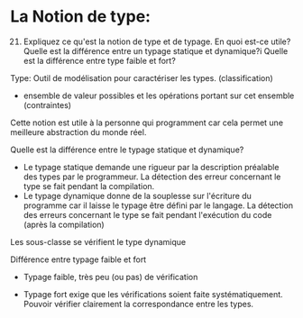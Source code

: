 La Notion de type:
==================

21. Expliquez ce qu'est la notion de type et de typage. En quoi est-ce utile? Quelle est la différence entre un typage statique et dynamique?i Quelle est la différence entre type faible et fort?

Type: Outil de modélisation pour caractériser les types. (classification)

* ensemble de valeur possibles et les opérations portant sur cet ensemble (contraintes)

Cette notion est utile à la personne qui programment car cela permet une meilleure abstraction du monde réel.

Quelle est la différence entre le typage statique et dynamique?
* Le typage statique demande une rigueur par la description préalable des types par le programmeur. La détection des erreur concernant le type  se fait pendant la compilation.
* Le typage dynamique donne de la souplesse sur l'écriture du programme car il laisse le typage être défini par le langage. La détection des erreurs concernant le type se fait pendant l'exécution du code (après la compilation)

Les sous-classe se vérifient le type dynamique

Différence entre typage faible et fort
* Typage faible, très peu (ou pas) de vérification

* Typage fort exige que les vérifications soient faite systématiquement.
Pouvoir vérifier clairement la correspondance entre les types.
